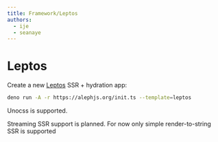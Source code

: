 ```yaml
---
title: Framework/Leptos
authors:
  - ije
  - seanaye
---
```


# Leptos

Create a new [Leptos](https://docs.rs/leptos/latest/leptos/) SSR + hydration app:

```bash
deno run -A -r https://alephjs.org/init.ts --template=leptos
```

Unocss is supported.

Streaming SSR support is planned. For now only simple render-to-string SSR is supported
